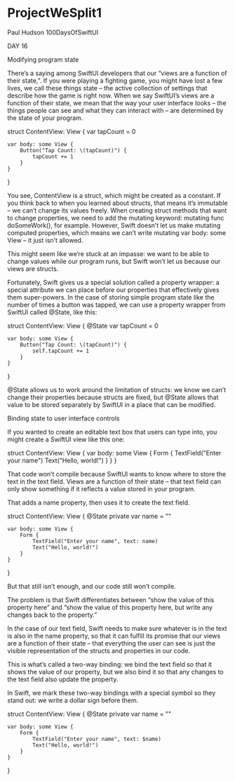 # ProjectWeSplit1
Paul Hudson 100DaysOfSwiftUI


DAY 16



Modifying program state


There’s a saying among SwiftUI developers that our “views are a function of their state,”.
If you were playing a fighting game, you might have lost a few lives, we call these things state – the active collection of settings that describe how the game is right now.
When we say SwiftUI’s views are a function of their state, we mean that the way your user interface looks – the things people can see and what they can interact with – are determined by the state of your program. 

struct ContentView: View {
    var tapCount = 0

    var body: some View {
        Button("Tap Count: \(tapCount)") {
            tapCount += 1
        }
    }
}

You see, ContentView is a struct, which might be created as a constant. If you think back to when you learned about structs, that means it’s immutable – we can’t change its values freely. When creating struct methods that want to change properties, we need to add the mutating keyword: mutating func doSomeWork(), for example. However, Swift doesn’t let us make mutating computed properties, which means we can’t write mutating var body: some View – it just isn’t allowed.

This might seem like we’re stuck at an impasse: we want to be able to change values while our program runs, but Swift won’t let us because our views are structs.


Fortunately, Swift gives us a special solution called a property wrapper: a special attribute we can place before our properties that effectively gives them super-powers. In the case of storing simple program state like the number of times a button was tapped, we can use a property wrapper from SwiftUI called @State, like this:

struct ContentView: View {
    @State var tapCount = 0

    var body: some View {
        Button("Tap Count: \(tapCount)") {
            self.tapCount += 1
        }
    }
}

@State allows us to work around the limitation of structs: we know we can’t change their properties because structs are fixed, but @State allows that value to be stored separately by SwiftUI in a place that can be modified. 


Binding state to user interface controls


If you wanted to create an editable text box that users can type into, you might create a SwiftUI view like this one: 

struct ContentView: View {
    var body: some View {
        Form {
            TextField("Enter your name")
            Text("Hello, world!")
        }
    }
}

That code won’t compile because SwiftUI wants to know where to store the text in the text field. Views are a function of their state – that text field can only show something if it reflects a value stored in your program. 

That adds a name property, then uses it to create the text field.

struct ContentView: View {
    @State private var name = ""

    var body: some View {
        Form {
            TextField("Enter your name", text: name)
            Text("Hello, world!")
        }
    }
}


But that still isn’t enough, and our code still won’t compile.

The problem is that Swift differentiates between “show the value of this property here” and “show the value of this property here, but write any changes back to the property.”

In the case of our text field, Swift needs to make sure whatever is in the text is also in the name property, so that it can fulfill its promise that our views are a function of their state – that everything the user can see is just the visible representation of the structs and properties in our code.

This is what’s called a two-way binding: we bind the text field so that it shows the value of our property, but we also bind it so that any changes to the text field also update the property.

In Swift, we mark these two-way bindings with a special symbol so they stand out: we write a dollar sign before them.

struct ContentView: View {
    @State private var name = ""

    var body: some View {
        Form {
            TextField("Enter your name", text: $name)
            Text("Hello, world!")
        }
    }
}
